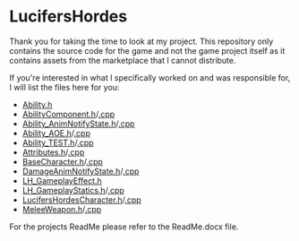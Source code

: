 # LucifersHordes
Thank you for taking the time to look at my project. This repository only contains the source code for the game and not the game project itself as it contains assets from the marketplace that I cannot distribute.

If you're interested in what I specifically worked on and was responsible for, I will list the files here for you:
- [Ability.h](./Source/LucifersHordes/Ability.h)
- [AbilityComponent.h](./Source/LucifersHordes/AbilityComponent.h)/[.cpp](./Source/LucifersHordes/AbilityComponent.cpp)
- [Ability_AnimNotifyState.h](./Source/LucifersHordes/Ability_AnimNotifyState.h)/[.cpp](./Source/LucifersHordes/Ability_AnimNotifyState.cpp)
- [Ability_AOE.h](./Source/LucifersHordes/Ability_AOE.h)/[.cpp](./Source/LucifersHordes/Ability_AOE.cpp)
- [Ability_TEST.h](./Source/LucifersHordes/Ability_TEST.h)/[.cpp](./Source/LucifersHordes/Ability_TEST.cpp)
- [Attributes.h](./Source/LucifersHordes/Attributes.h)/[.cpp](./Source/LucifersHordes/Attributes.cpp)
- [BaseCharacter.h](./Source/LucifersHordes/BaseCharacter.h)/[.cpp](./Source/LucifersHordes/BaseCharacter.cpp)
- [DamageAnimNotifyState.h](./Source/LucifersHordes/DamageAnimNotifyState.h)/[.cpp](./Source/LucifersHordes/DamageAnimNotifyState.cpp)
- [LH_GameplayEffect.h](./Source/LucifersHordes/LH_GameplayEffect.h)
- [LH_GameplayStatics.h](./Source/LucifersHordes/LH_GameplayStatics.h)/[.cpp](./Source/LucifersHordes/LH_GameplayStatics.cpp)
- [LucifersHordesCharacter.h](./Source/LucifersHordes/LucifersHordesCharacter.h)/[.cpp](./Source/LucifersHordes/LucifersHordesCharacter.cpp)
- [MeleeWeapon.h](./Source/LucifersHordes/MeleeWeapon.h)/[.cpp](./Source/LucifersHordes/MeleeWeapon.cpp)


For the projects ReadMe please refer to the ReadMe.docx file.
